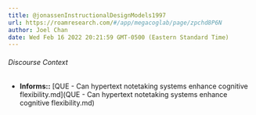 ```yaml
---
title: @jonassenInstructionalDesignModels1997
url: https://roamresearch.com/#/app/megacoglab/page/zpchd8P6N
author: Joel Chan
date: Wed Feb 16 2022 20:21:59 GMT-0500 (Eastern Standard Time)
---
```




###### Discourse Context

- **Informs::** [QUE - Can hypertext notetaking systems enhance cognitive flexibility.md](QUE - Can hypertext notetaking systems enhance cognitive flexibility.md)

